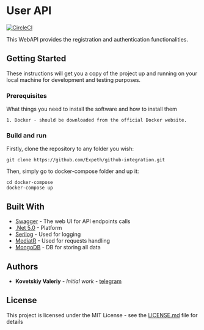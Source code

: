 # User API
[![CircleCI](https://circleci.com/gh/Expeth/project-f/tree/dev.svg?style=svg&circle-token=9c66ec6abcf2ec78f504e171a77281c583acf039)](https://circleci.com/gh/Expeth/project-f/tree/dev)

This WebAPI provides the registration and authentication functionalities.

## Getting Started

These instructions will get you a copy of the project up and running on your local machine for development and testing purposes.

### Prerequisites

What things you need to install the software and how to install them

```
1. Docker - should be downloaded from the official Docker website.
```

### Build and run

Firstly, clone the repository to any folder you wish:

```
git clone https://github.com/Expeth/github-integration.git
```
Then, simply go to docker-compose folder and up it:
```
cd docker-compose
docker-compose up
```

## Built With

* [Swagger](https://swagger.io/) - The web UI for API endpoints calls
* [.Net 5.0](https://dotnet.microsoft.com/download/dotnet/5.0) - Platform
* [Serilog](https://serilog.net/) - Used for logging
* [MediatR](https://github.com/jbogard/MediatR/wiki) - Used for requests handling
* [MongoDB](https://www.mongodb.com/) - DB for storing all data

## Authors

* **Kovetskiy Valeriy** - *Initial work* - [telegram](https://t.me/kovetskiy)

## License

This project is licensed under the MIT License - see the [LICENSE.md](LICENSE.md) file for details

